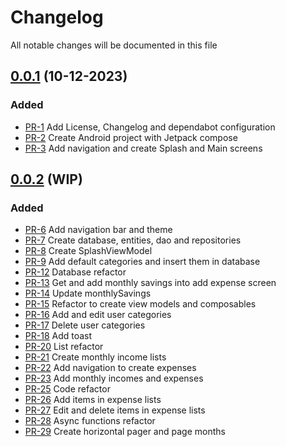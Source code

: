 # Changelog

All notable changes will be documented in this file

## [0.0.1](https://github.com/pablobascunana/androidExpenseApp/compare/eeaf058...6492155) (10-12-2023)

### Added
* [PR-1](https://github.com/pablobascunana/androidExpenseApp/pull/1) Add License, Changelog and dependabot configuration
* [PR-2](https://github.com/pablobascunana/androidExpenseApp/pull/2) Create Android project with Jetpack compose
* [PR-3](https://github.com/pablobascunana/androidExpenseApp/pull/3) Add navigation and create Splash and Main screens

## [0.0.2](https://github.com/pablobascunana/androidExpenseApp/compare/6492155...develop) (WIP)

### Added
* [PR-6](https://github.com/pablobascunana/androidExpenseApp/pull/6) Add navigation bar and theme
* [PR-7](https://github.com/pablobascunana/androidExpenseApp/pull/7) Create database, entities, dao and repositories
* [PR-8](https://github.com/pablobascunana/androidExpenseApp/pull/8) Create SplashViewModel
* [PR-9](https://github.com/pablobascunana/androidExpenseApp/pull/9) Add default categories and insert them in database
* [PR-12](https://github.com/pablobascunana/androidExpenseApp/pull/12) Database refactor
* [PR-13](https://github.com/pablobascunana/androidExpenseApp/pull/13) Get and add monthly savings into add expense screen
* [PR-14](https://github.com/pablobascunana/androidExpenseApp/pull/14) Update monthlySavings
* [PR-15](https://github.com/pablobascunana/androidExpenseApp/pull/15) Refactor to create view models and composables
* [PR-16](https://github.com/pablobascunana/androidExpenseApp/pull/16) Add and edit user categories
* [PR-17](https://github.com/pablobascunana/androidExpenseApp/pull/17) Delete user categories
* [PR-18](https://github.com/pablobascunana/androidExpenseApp/pull/18) Add toast
* [PR-20](https://github.com/pablobascunana/androidExpenseApp/pull/20) List refactor
* [PR-21](https://github.com/pablobascunana/androidExpenseApp/pull/21) Create monthly income lists
* [PR-22](https://github.com/pablobascunana/androidExpenseApp/pull/22) Add navigation to create expenses
* [PR-23](https://github.com/pablobascunana/androidExpenseApp/pull/23) Add monthly incomes and expenses
* [PR-25](https://github.com/pablobascunana/androidExpenseApp/pull/25) Code refactor
* [PR-26](https://github.com/pablobascunana/androidExpenseApp/pull/26) Add items in expense lists
* [PR-27](https://github.com/pablobascunana/androidExpenseApp/pull/27) Edit and delete items in expense lists
* [PR-28](https://github.com/pablobascunana/androidExpenseApp/pull/28) Async functions refactor
* [PR-29](https://github.com/pablobascunana/androidExpenseApp/pull/29) Create horizontal pager and page months 
